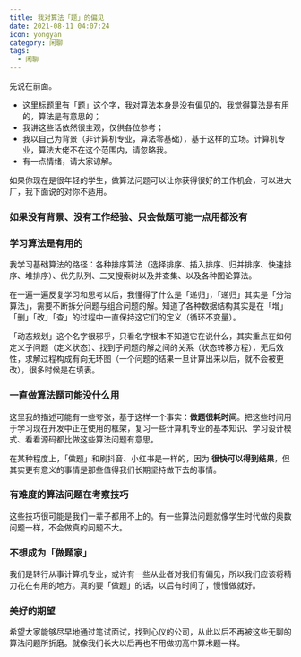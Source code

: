 ```yaml
---
title: 我对算法「题」的偏见
date: 2021-08-11 04:07:24
icon: yongyan
category: 闲聊
tags:
  - 闲聊
---
```


先说在前面。

- 这里标题里有「题」这个字，我对算法本身是没有偏见的，我觉得算法是有用的，算法是有意思的；
- 我讲这些话依然很主观，仅供各位参考；
- 我以自己为背景（非计算机专业，算法零基础），基于这样的立场。计算机专业，算法大佬不在这个范围内，请忽略我。
- 有一点情绪，请大家谅解。

如果你现在是很年轻的学生，做算法问题可以让你获得很好的工作机会，可以进大厂，我下面说的对你不适用。

### 如果没有背景、没有工作经验、只会做题可能一点用都没有

### 学习算法是有用的

我学习基础算法的路径：各种排序算法（选择排序、插入排序、归并排序、快速排序、堆排序）、优先队列、二叉搜索树以及并查集、以及各种图论算法。

在一遍一遍反复学习和思考以后，我懂得了什么是「递归」，「递归」其实是「分治算法」，需要不断拆分问题与组合问题的解。知道了各种数据结构其实是在「增」「删」「改」「查」的过程中一直保持这它们的定义（循环不变量）。

「动态规划」这个名字很邪乎，只看名字根本不知道它在说什么，其实重点在如何定义子问题（定义状态）、找到子问题的解之间的关系（状态转移方程），无后效性，求解过程构成有向无环图（一个问题的结果一旦计算出来以后，就不会被更改），很多时候是在填表。

### 一直做算法题可能没什么用

这里我的描述可能有一些夸张，基于这样一个事实：**做题很耗时间**。把这些时间用于学习现在开发中正在使用的框架，复习一些计算机专业的基本知识、学习设计模式、看看源码都比做这些算法问题有意思。

在某种程度上，「做题」和刷抖音、小红书是一样的，因为 **很快可以得到结果**，但其实更有意义的事情是那些值得我们长期坚持做下去的事情。

### 有难度的算法问题在考察技巧

这些技巧很可能是我们一辈子都用不上的。有一些算法问题就像学生时代做的奥数问题一样，不会做真的问题不大。

### 不想成为「做题家」

我们是转行从事计算机专业，或许有一些从业者对我们有偏见，所以我们应该将精力花在有用的地方。真的要「做题」的话，以后有时间了，慢慢做就好。

### 美好的期望

希望大家能够尽早地通过笔试面试，找到心仪的公司，从此以后不再被这些无聊的算法问题所折磨。就像我们长大以后再也不用做初高中算术题一样。

